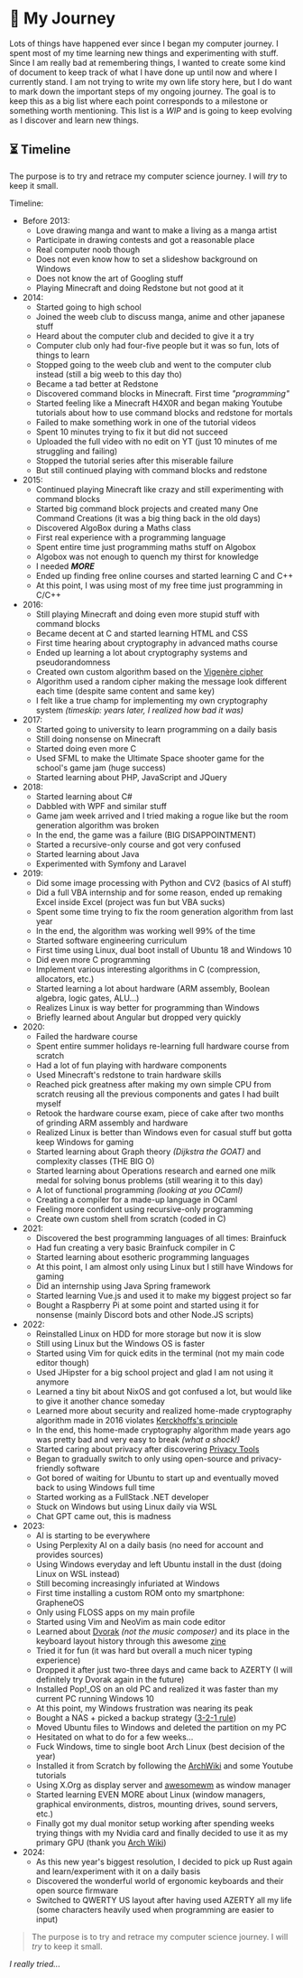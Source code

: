 # 🚶 My Journey

Lots of things have happened ever since I began my computer journey.
I spent most of my time learning new things and experimenting with stuff.
Since I am really bad at remembering things, I wanted to create some kind of document to keep track of what I have done up until now and where I currently stand.
I am not trying to write my own life story here, but I do want to mark down the important steps of my ongoing journey.
The goal is to keep this as a big list where each point corresponds to a milestone or something worth mentioning.
This list is a *WIP* and is going to keep evolving as I discover and learn new things.

## ⏳ Timeline

The purpose is to try and retrace my computer science journey. I will *try* to keep it small.

Timeline:
- Before 2013:
  - Love drawing manga and want to make a living as a manga artist
  - Participate in drawing contests and got a reasonable place
  - Real computer noob though
  - Does not even know how to set a slideshow background on Windows
  - Does not know the art of Googling stuff
  - Playing Minecraft and doing Redstone but not good at it
- 2014:
  - Started going to high school
  - Joined the weeb club to discuss manga, anime and other japanese stuff
  - Heard about the computer club and decided to give it a try
  - Computer club only had four-five people but it was so fun, lots of things to learn
  - Stopped going to the weeb club and went to the computer club instead (still a big weeb to this day tho)
  - Became a tad better at Redstone
  - Discovered command blocks in Minecraft. First time *"programming"*
  - Started feeling like a Minecraft H4X0R and began making Youtube tutorials about how to use command blocks and redstone for mortals
  - Failed to make something work in one of the tutorial videos
  - Spent 10 minutes trying to fix it but did not succeed
  - Uploaded the full video with no edit on YT (just 10 minutes of me struggling and failing)
  - Stopped the tutorial series after this miserable failure
  - But still continued playing with command blocks and redstone
- 2015:
  - Continued playing Minecraft like crazy and still experimenting with command blocks
  - Started big command block projects and created many One Command Creations (it was a big thing back in the old days)
  - Discovered AlgoBox during a Maths class
  - First real experience with a programming language
  - Spent entire time just programming maths stuff on Algobox
  - Algobox was not enough to quench my thirst for knowledge
  - I needed ***MORE***
  - Ended up finding free online courses and started learning C and C++
  - At this point, I was using most of my free time just programming in C/C++
- 2016:
  - Still playing Minecraft and doing even more stupid stuff with command blocks
  - Became decent at C and started learning HTML and CSS
  - First time hearing about cryptography in advanced maths course
  - Ended up learning a lot about cryptography systems and pseudorandomness
  - Created own custom algorithm based on the [Vigenère cipher](https://en.wikipedia.org/wiki/Vigen%C3%A8re_cipher)
  - Algorithm used a random cipher making the message look different each time (despite same content and same key)
  - I felt like a true champ for implementing my own cryptography system *(timeskip: years later, I realized how bad it was)*
- 2017:
  - Started going to university to learn programming on a daily basis
  - Still doing nonsense on Minecraft
  - Started doing even more C
  - Used SFML to make the Ultimate Space shooter game for the school's game jam (huge success)
  - Started learning about PHP, JavaScript and JQuery
- 2018:
  - Started learning about C#
  - Dabbled with WPF and similar stuff
  - Game jam week arrived and I tried making a rogue like but the room generation algorithm was broken
  - In the end, the game was a failure (BIG DISAPPOINTMENT)
  - Started a recursive-only course and got very confused
  - Started learning about Java
  - Experimented with Symfony and Laravel
- 2019:
  - Did some image processing with Python and CV2 (basics of AI stuff) 
  - Did a full VBA internship and for some reason, ended up remaking Excel inside Excel (project was fun but VBA sucks)
  - Spent some time trying to fix the room generation algorithm from last year
  - In the end, the algorithm was working well 99% of the time
  - Started software engineering curriculum
  - First time using Linux, dual boot install of Ubuntu 18 and Windows 10
  - Did even more C programming
  - Implement various interesting algorithms in C (compression, allocators, etc.)
  - Started learning a lot about hardware (ARM assembly, Boolean algebra, logic gates, ALU...)
  - Realizes Linux is way better for programming than Windows
  - Briefly learned about Angular but dropped very quickly
- 2020:
  - Failed the hardware course
  - Spent entire summer holidays re-learning full hardware course from scratch
  - Had a lot of fun playing with hardware components
  - Used Minecraft's redstone to train hardware skills
  - Reached pick greatness after making my own simple CPU from scratch reusing all the previous components and gates I had built myself
  - Retook the hardware course exam, piece of cake after two months of grinding ARM assembly and hardware
  - Realized Linux is better than Windows even for casual stuff but gotta keep Windows for gaming
  - Started learning about Graph theory *(Dijkstra the GOAT)* and complexity classes (THE BIG O)
  - Started learning about Operations research and earned one milk medal for solving bonus problems (still wearing it to this day)
  - A lot of functional programming *(looking at you OCaml)*
  - Creating a compiler for a made-up language in OCaml
  - Feeling more confident using recursive-only programming
  - Create own custom shell from scratch (coded in C)
- 2021:
  - Discovered the best programming languages of all times: Brainfuck
  - Had fun creating a very basic Brainfuck compiler in C
  - Started learning about esotheric programming languages 
  - At this point, I am almost only using Linux but I still have Windows for gaming
  - Did an internship using Java Spring framework
  - Started learning Vue.js and used it to make my biggest project so far
  - Bought a Raspberry Pi at some point and started using it for nonsense (mainly Discord bots and other Node.JS scripts)
- 2022:
  - Reinstalled Linux on HDD for more storage but now it is slow
  - Still using Linux but the Windows OS is faster
  - Started using Vim for quick edits in the terminal (not my main code editor though)
  - Used JHipster for a big school project and glad I am not using it anymore
  - Learned a tiny bit about NixOS and got confused a lot, but would like to give it another chance someday
  - Learned more about security and realized home-made cryptography algorithm made in 2016 violates [Kerckhoffs's principle](https://en.wikipedia.org/wiki/Kerckhoffs's_principle)
  - In the end, this home-made cryptography algorithm made years ago was pretty bad and very easy to break *(what a shock!)*
  - Started caring about privacy after discovering [Privacy Tools](https://www.privacytools.io/)
  - Began to gradually switch to only using open-source and privacy-friendly software
  - Got bored of waiting for Ubuntu to start up and eventually moved back to using Windows full time
  - Started working as a FullStack .NET developer
  - Stuck on Windows but using Linux daily via WSL
  - Chat GPT came out, this is madness
- 2023:
  - AI is starting to be everywhere
  - Using Perplexity AI on a daily basis (no need for account and provides sources) 
  - Using Windows everyday and left Ubuntu install in the dust (doing Linux on WSL instead)
  - Still becoming increasingly infuriated at Windows
  - First time installing a custom ROM onto my smartphone: GrapheneOS
  - Only using FLOSS apps on my main profile
  - Started using Vim and NeoVim as main code editor
  - Learned about [Dvorak](https://en.wikipedia.org/wiki/Dvorak_keyboard_layout) *(not the music composer)* and its place in the keyboard layout history through this awesome [zine](https://www.dvzine.org/)
  - Tried it for fun (it was hard but overall a much nicer typing experience)
  - Dropped it after just two-three days and came back to AZERTY (I will definitely try Dvorak again in the future)
  - Installed Pop!_OS on an old PC and realized it was faster than my current PC running Windows 10
  - At this point, my Windows frustration was nearing its peak
  - Bought a NAS + picked a backup strategy ([3-2-1 rule](https://www.seagate.com/blog/what-is-a-3-2-1-backup-strategy/))
  - Moved Ubuntu files to Windows and deleted the partition on my PC
  - Hesitated on what to do for a few weeks...
  - Fuck Windows, time to single boot Arch Linux (best decision of the year)
  - Installed it from Scratch by following the [ArchWiki](https://wiki.archlinux.org/) and some Youtube tutorials
  - Using X.Org as display server and [awesomewm](https://awesomewm.org/) as window manager
  - Started learning EVEN MORE about Linux (window managers, graphical environments, distros, mounting drives, sound servers, etc.)
  - Finally got my dual monitor setup working after spending weeks trying things with my Nvidia card and finally decided to use it as my primary GPU (thank you [Arch Wiki](https://wiki.archlinux.org/title/NVIDIA_Optimus#Use_NVIDIA_graphics_only))
- 2024:
  - As this new year's biggest resolution, I decided to pick up Rust again and learn/experiment with it on a daily basis
  - Discovered the wonderful world of ergonomic keyboards and their open source firmware
  - Switched to QWERTY US layout after having used AZERTY all my life (some characters heavily used when programming are easier to input)

> The purpose is to try and retrace my computer science journey. I will *try* to keep it small.

*I really tried...*
